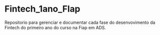 # Fintech_1ano_FIap
 Repositorio para gerenciar e documentar cada fase do desenvovimento da Fintech do primeiro ano do curso na Fiap em ADS.

